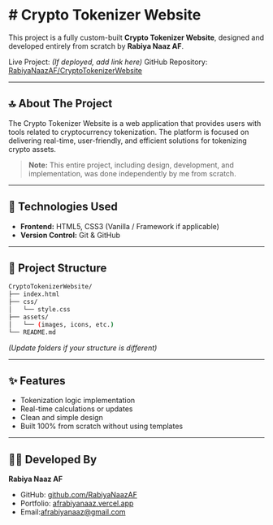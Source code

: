 <h1># Crypto Tokenizer Website</h1>

This project is a fully custom-built **Crypto Tokenizer Website**, designed and developed entirely from scratch by **Rabiya Naaz AF**.

Live Project: *(If deployed, add link here)*
GitHub Repository: [RabiyaNaazAF/CryptoTokenizerWebsite](https://github.com/RabiyaNaazAF/CryptoTokenizerWebsite)

---

## 🔝 About The Project

The Crypto Tokenizer Website is a web application that provides users with tools related to cryptocurrency tokenization. The platform is focused on delivering real-time, user-friendly, and efficient solutions for tokenizing crypto assets.

> **Note:** This entire project, including design, development, and implementation, was done independently by me from scratch.

---

## 🚀 Technologies Used

* **Frontend:** HTML5, CSS3 (Vanilla / Framework if applicable)
* **Version Control:** Git & GitHub

---

## 📁 Project Structure

```bash
CryptoTokenizerWebsite/
├── index.html
├── css/
│   └── style.css
├── assets/
│   └── (images, icons, etc.)
└── README.md
```

*(Update folders if your structure is different)*

---

## ✨ Features

* Tokenization logic implementation
* Real-time calculations or updates
* Clean and simple design
* Built 100% from scratch without using templates

---



## 👩‍💻 Developed By

**Rabiya Naaz AF**

* GitHub: [github.com/RabiyaNaazAF](https://github.com/RabiyaNaazAF)
* Portfolio: [afrabiyanaaz.vercel.app](https://afrabiyanaaz.vercel.app)
* Email:afrabiyanaaz@gmail.com
